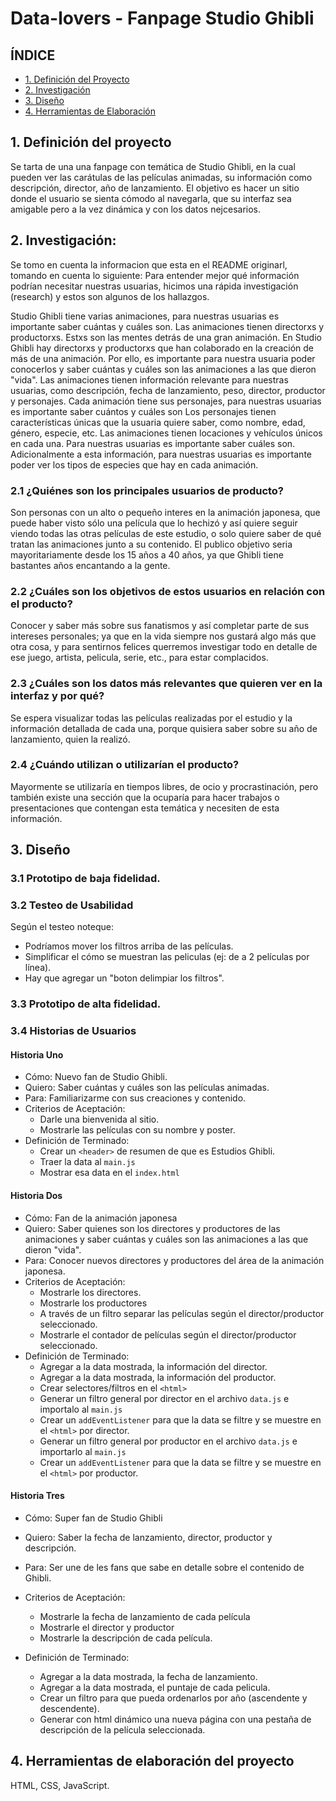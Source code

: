 # Data-lovers - Fanpage Studio Ghibli

## ÍNDICE
- [1. Definición del Proyecto](#1-definición-del-proyecto)
- [2. Investigación](#2-investigación)
- [3. Diseño](#3-diseño)
- [4. Herramientas de Elaboración](#4-herramientas-de-elaboración-del-proyecto)


## 1. Definición del proyecto

Se tarta de una una fanpage con temática de Studio Ghibli, en la cual pueden ver las carátulas de las películas animadas, su información como descripción, director, año de lanzamiento. El objetivo es hacer un sitio donde el usuario se sienta cómodo al navegarla, que su interfaz sea amigable pero a la vez dinámica y con los datos nejcesarios.

## 2. Investigación:
 Se tomo en cuenta la informacion que esta en el README originarl, tomando en cuenta lo siguiente:
Para entender mejor qué información podrían necesitar nuestras usuarias, hicimos una rápida investigación (research) y estos son algunos de los hallazgos.

Studio Ghibli tiene varias animaciones, para nuestras usuarias es importante saber cuántas y cuáles son.
Las animaciones tienen directorxs y productorxs. Estxs son las mentes detrás de una gran animación. En Studio Ghibli hay directorxs y productorxs que han colaborado en la creación de más de una animación. Por ello, es importante para nuestra usuaria poder conocerlos y saber cuántas y cuáles son las animaciones a las que dieron "vida".
Las animaciones tienen información relevante para nuestras usuarias, como descripción, fecha de lanzamiento, peso, director, productor y personajes.
Cada animación tiene sus personajes, para nuestras usuarias es importante saber cuántos y cuáles son
Los personajes tienen características únicas que la usuaria quiere saber, como nombre, edad, género, especie, etc.
Las animaciones tienen locaciones y vehículos únicos en cada una. Para nuestras usuarias es importante saber cuáles son.
Adicionalmente a esta información, para nuestras usuarias es importante poder ver los tipos de especies que hay en cada animación.

### 2.1 ¿Quiénes son los principales usuarios de producto?
Son personas con un alto o pequeño interes en la animación japonesa, que puede haber visto sólo una película que lo hechizó y así quiere seguir viendo todas las otras películas de este estudio, o solo quiere saber de qué tratan las animaciones junto a su contenido. El publico objetivo seria mayoritariamente desde los 15 años a 40 años, ya que Ghibli tiene bastantes años encantando a la gente.

### 2.2 ¿Cuáles son los objetivos de estos usuarios en relación con el producto?
Conocer y saber más sobre sus fanatismos y así completar parte de sus intereses personales; ya que en la vida siempre nos gustará algo más que otra cosa, y para sentirnos felices querremos investigar todo en detalle de ese juego, artista, pelicula, serie, etc., para estar complacidos.

### 2.3 ¿Cuáles son los datos más relevantes que quieren ver en la interfaz y por qué?
Se espera visualizar todas las películas realizadas por el estudio y la información detallada de cada una, porque quisiera saber sobre su año de lanzamiento, quien la realizó.

### 2.4 ¿Cuándo utilizan o utilizarían el producto?
Mayormente se utilizaría en tiempos libres, de ocio y procrastinación, pero también existe una sección que la ocuparía para hacer trabajos o presentaciones que contengan esta temática y necesiten de esta información.

## 3. Diseño
### 3.1 Prototipo de baja fidelidad.

### 3.2 Testeo de Usabilidad

Según el testeo noteque:
- Podríamos mover los filtros arriba de las películas.
- Simplificar el cómo se muestran las peliculas (ej: de a 2 películas por línea).
- Hay que agregar un "boton delimpiar los filtros".


### 3.3 Prototipo de alta fidelidad.

### 3.4 Historias de Usuarios
#### Historia Uno
- Cómo: Nuevo fan de Studio Ghibli.
- Quiero: Saber cuántas y cuáles son las películas animadas.
- Para: Familiarizarme con sus creaciones y contenido.
- Criterios de Aceptación:
    - Darle una bienvenida al sitio.
    - Mostrarle las películas con su nombre y poster.
- Definición de Terminado:
    - Crear un `<header>` de resumen de que es Estudios Ghibli.
    - Traer la data al `main.js`
    - Mostrar esa data en el `index.html`
   
#### Historia Dos
- Cómo: Fan de la animación japonesa
- Quiero: Saber quienes son los directores y productores de las animaciones y saber cuántas y cuáles son las animaciones a las que dieron "vida".
- Para: Conocer nuevos directores y productores del área de la animación japonesa.
- Criterios de Aceptación:
    - Mostrarle los directores.
    - Mostrarle los productores
    - A través de un filtro separar las películas según el director/productor seleccionado.
    - Mostrarle el contador de películas según el director/productor seleccionado.
- Definición de Terminado:
    - Agregar a la data mostrada, la información del director.
    - Agregar a la data mostrada, la información del productor.
    - Crear selectores/filtros en el `<html>`
    - Generar un filtro general por director en el archivo `data.js` e importalo al `main.js`
    - Crear un `addEventListener` para que la data se filtre y se muestre en el `<html>` por director.
    - Generar un filtro general por productor en el archivo `data.js` e importarlo al `main.js`
    - Crear un `addEventListener` para que la data se filtre y se muestre en el `<html>` por productor.

#### Historia Tres
- Cómo: Super fan de Studio Ghibli
- Quiero: Saber la fecha de lanzamiento, director, productor y  descripción.
- Para: Ser une de les fans que sabe en detalle sobre el contenido de Ghibli.
- Criterios de Aceptación:
    - Mostrarle la fecha de lanzamiento de cada película
    - Mostrarle el director y productor
    - Mostrarle la descripción de cada película.
    
- Definición de Terminado:
    - Agregar a la data mostrada, la fecha de lanzamiento.
    - Agregar a la data mostrada, el puntaje de cada pelicula.
    - Crear un filtro para que pueda ordenarlos por año (ascendente y descendente).
    - Generar con html dinámico una nueva página con una pestaña de descripción de la película seleccionada.
    
## 4. Herramientas de elaboración del proyecto

HTML, CSS, JavaScript.